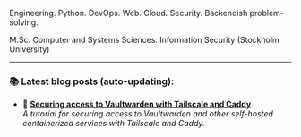 Engineering. Python. DevOps. Web. Cloud. Security. Backendish problem-solving.

M.Sc. Computer and Systems Sciences: Information Security (Stockholm University)

---

### :books: **Latest blog posts (auto-updating):**
<!-- BLOG-POST-LIST:START -->
 - 💯 **[Securing access to Vaultwarden with Tailscale and Caddy](https://mijo.remotenode.io/posts/tailscale-caddy-docker/)**  
*A tutorial for securing access to Vaultwarden and other self-hosted containerized services with Tailscale and Caddy.*
<!-- BLOG-POST-LIST:END -->
